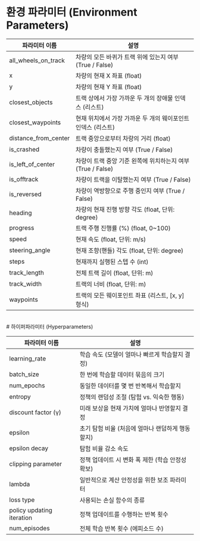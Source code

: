 # 환경 파라미터 (Environment Parameters)

| **파라미터 이름**        | **설명** |
|--------------------------|----------|
| all_wheels_on_track      | 차량의 모든 바퀴가 트랙 위에 있는지 여부 (True / False) |
| x                        | 차량의 현재 X 좌표 (float) |
| y                        | 차량의 현재 Y 좌표 (float) |
| closest_objects          | 트랙 상에서 가장 가까운 두 개의 장애물 인덱스 (리스트) |
| closest_waypoints        | 현재 위치에서 가장 가까운 두 개의 웨이포인트 인덱스 (리스트) |
| distance_from_center     | 트랙 중앙으로부터 차량의 거리 (float) |
| is_crashed               | 차량이 충돌했는지 여부 (True / False) |
| is_left_of_center        | 차량이 트랙 중앙 기준 왼쪽에 위치하는지 여부 (True / False) |
| is_offtrack              | 차량이 트랙을 이탈했는지 여부 (True / False) |
| is_reversed              | 차량이 역방향으로 주행 중인지 여부 (True / False) |
| heading                  | 차량의 현재 진행 방향 각도 (float, 단위: degree) |
| progress                 | 트랙 주행 진행률 (%) (float, 0~100) |
| speed                    | 현재 속도 (float, 단위: m/s) |
| steering_angle           | 현재 조향(핸들) 각도 (float, 단위: degree) |
| steps                    | 현재까지 실행된 스텝 수 (int) |
| track_length             | 전체 트랙 길이 (float, 단위: m) |
| track_width              | 트랙의 너비 (float, 단위: m) |
| waypoints                | 트랙의 모든 웨이포인트 좌표 (리스트, [x, y] 형식) |
<br>
# 하이퍼파라미터 (Hyperparameters)

| **파라미터 이름**             | **설명** |
|-------------------------------|----------|
| learning_rate                 | 학습 속도 (모델이 얼마나 빠르게 학습할지 결정) |
| batch_size                    | 한 번에 학습할 데이터 묶음의 크기 |
| num_epochs                    | 동일한 데이터를 몇 번 반복해서 학습할지 |
| entropy                       | 정책의 랜덤성 조절 (탐험 vs. 익숙한 행동) |
| discount factor (γ)           | 미래 보상을 현재 가치에 얼마나 반영할지 결정 |
| epsilon                       | 초기 탐험 비율 (처음에 얼마나 랜덤하게 행동할지) |
| epsilon decay                 | 탐험 비율 감소 속도 |
| clipping parameter            | 정책 업데이트 시 변화 폭 제한 (학습 안정성 확보) |
| lambda                        | 일반적으로 계산 안정성을 위한 보조 파라미터 |
| loss type                     | 사용되는 손실 함수의 종류 |
| policy updating iteration     | 정책 업데이트를 수행하는 반복 횟수 |
| num_episodes                  | 전체 학습 반복 횟수 (에피소드 수) |
